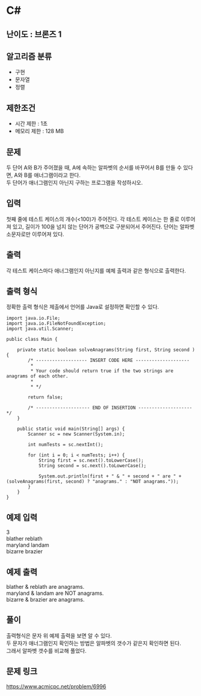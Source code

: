 # C#

## 난이도 : 브론즈 1

## 알고리즘 분류
  - 구현
  - 문자열
  - 정렬

## 제한조건
  - 시간 제한 : 1초
  - 메모리 제한 : 128 MB

## 문제
두 단어 A와 B가 주어졌을 때, A에 속하는 알파벳의 순서를 바꾸어서 B를 만들 수 있다면, A와 B를 애너그램이라고 한다.<br/>
두 단어가 애너그램인지 아닌지 구하는 프로그램을 작성하시오.<br/>


## 입력
첫째 줄에 테스트 케이스의 개수(<100)가 주어진다. 각 테스트 케이스는 한 줄로 이루어져 있고, 길이가 100을 넘지 않는 단어가 공백으로 구분되어서 주어진다. 단어는 알파벳 소문자로만 이루어져 있다.<br/>


## 출력
각 테스트 케이스마다 애너그램인지 아닌지를 예체 출력과 같은 형식으로 출력한다.<br/>


## 출력 형식
정확한 출력 형식은 제출에서 언어를 Java로 설정하면 확인할 수 있다.<br/>


	import java.io.File;
	import java.io.FileNotFoundException;
	import java.util.Scanner;
	
	public class Main {
	
	    private static boolean solveAnagrams(String first, String second ) {
	        /* ------------------- INSERT CODE HERE --------------------
	         *
	         * Your code should return true if the two strings are anagrams of each other.
	         *
	         * */
	
	        return false;
	
	        /* -------------------- END OF INSERTION --------------------*/
	    }
	
	    public static void main(String[] args) {
	        Scanner sc = new Scanner(System.in);
	
	        int numTests = sc.nextInt();
	
	        for (int i = 0; i < numTests; i++) {
	            String first = sc.next().toLowerCase();
	            String second = sc.next().toLowerCase();
	
	            System.out.println(first + " & " + second + " are " + (solveAnagrams(first, second) ? "anagrams." : "NOT anagrams."));
	        }
	    }
	}


## 예제 입력
3<br/>
blather reblath<br/>
maryland landam<br/>
bizarre brazier<br/>

## 예제 출력
blather & reblath are anagrams.<br/>
maryland & landam are NOT anagrams.<br/>
bizarre & brazier are anagrams.<br/>


## 풀이
출력형식은 문자 위 예제 출력을 보면 알 수 있다.<br/>
두 문자가 애너그램인지 확인하는 방법은 알파벳의 갯수가 같은지 확인하면 된다.<br/>
그래서 알파벳 갯수를 비교해 풀었다.<br/>


## 문제 링크
https://www.acmicpc.net/problem/6996
